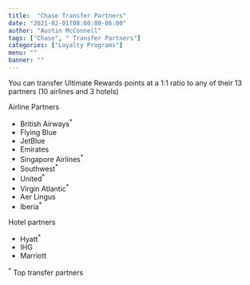 ```yaml
---
title:  "Chase Transfer Partners"
date: "2021-02-01T08:00:00-06:00"
author: "Austin McConnell"
tags: ["Chase", " Transfer Partners"]
categories: ["Loyalty Programs"]
menu: ""
banner: ""
---
```


You can transfer Ultimate Rewards points at a 1:1 ratio to any of their 13 partners (10 airlines and 3 hotels)

Airline Partners
- British Airways<sup>*</sup>
- Flying Blue
- JetBlue
- Emirates
- Singapore Airlines<sup>*</sup>
- Southwest<sup>*</sup>
- United<sup>*</sup>
- Virgin Atlantic<sup>*</sup>
- Aer Lingus
- Iberia<sup>*</sup>

Hotel partners
- Hyatt<sup>*</sup>
- IHG
- Marriott

<sup>*</sup> Top transfer partners
